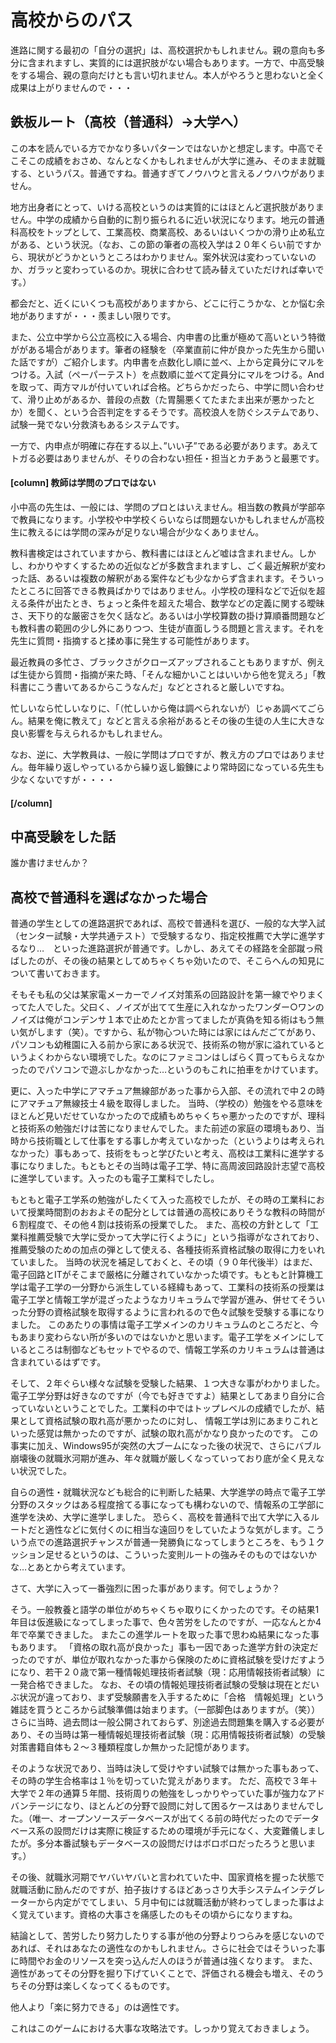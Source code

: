 # 高校からのパス

進路に関する最初の「自分の選択」は、高校選択かもしれません。親の意向も多分に含まれますし、実質的には選択肢がない場合もあります。一方で、中高受験をする場合、親の意向だけとも言い切れません。本人がやろうと思わないと全く成果は上がりませんので・・・

## 鉄板ルート（高校（普通科）→大学へ）
この本を読んでいる方でかなり多いパターンではないかと想定します。中高でそこそこの成績をおさめ、なんとなくかもしれませんが大学に進み、そのまま就職する、というパス。普通ですね。普通すぎてノウハウと言えるノウハウがありません。

地方出身者にとって、いける高校というのは実質的にはほとんど選択肢がありません。中学の成績から自動的に割り振られるに近い状況になります。地元の普通科高校をトップとして、工業高校、商業高校、あるいはいくつかの滑り止め私立がある、という状況。（なお、この節の筆者の高校入学は２０年くらい前ですから、現状がどうかというところはわかりません。案外状況は変わっていないのか、ガラッと変わっているのか。現状に合わせて読み替えていただければ幸いです。）

都会だと、近くにいくつも高校がありますから、どこに行こうかな、とか悩む余地がありますが・・・羨ましい限りです。

また、公立中学から公立高校に入る場合、内申書の比重が極めて高いという特徴ががある場合があります。筆者の経験を（卒業直前に仲が良かった先生から聞いた話ですが）ご紹介します。内申書を点数化し順に並べ、上から定員分にマルをつける。入試（ペーパーテスト）を点数順に並べて定員分にマルをつける。Andを取って、両方マルが付いていれば合格。どちらかだったら、中学に問い合わせて、滑り止めがあるか、普段の点数（た胃腸悪くてたまたま出来が悪かったとか）を聞く、という合否判定をするそうです。高校浪人を防ぐシステムであり、試験一発でない分救済もあるシステムです。

一方で、内申点が明確に存在する以上、”いい子”である必要があります。あえてトガる必要はありませんが、そりの合わない担任・担当とカチあうと最悪です。

#### [column] 教師は学問のプロではない
小中高の先生は、一般には、学問のプロとはいえません。相当数の教員が学部卒で教員になります。小学校や中学校くらいならば問題ないかもしれませんが高校生に教えるには学問の深みが足りない場合が少なくありません。

教科書検定はされていますから、教科書にはほとんど嘘は含まれません。しかし、わかりやすくするための近似などが多数含まれますし、ごく最近解釈が変わった話、あるいは複数の解釈がある案件なども少なからず含まれます。そういったところに回答できる教員ばかりではありません。小学校の理科などで近似を超える条件が出たとき、ちょっと条件を超えた場合、数学などの定義に関する曖昧さ、天下り的な厳密さを欠く話など。あるいは小学校算数の掛け算順番問題なども教科書の範囲の少し外にありつつ、生徒が直面しうる問題と言えます。それを先生に質問・指摘すると揉め事に発生する可能性があります。

最近教員の多忙さ、ブラックさがクローズアップされることもありますが、例えば生徒から質問・指摘が来た時、「そんな細かいことはいいから他を覚えろ」「教科書にこう書いてあるからこうなんだ」などとされると厳しいですね。

忙しいなら忙しいなりに、「（忙しいから俺は調べられないが）じゃあ調べてごらん。結果を俺に教えて」などと言える余裕があるとその後の生徒の人生に大きな良い影響を与えられるかもしれません。

なお、逆に、大学教員は、一般に学問はプロですが、教え方のプロではありません。毎年繰り返しやっているから繰り返し鍛錬により常時図になっている先生も少なくないですが・・・・

#### [/column]

## 中高受験をした話

誰か書けませんか？

## 高校で普通科を選ばなかった場合

普通の学生としての進路選択であれば、高校で普通科を選び、一般的な大学入試（センター試験・大学共通テスト）で受験するなり、指定校推薦で大学に進学するなり…　といった進路選択が普通です。しかし、あえてその経路を全部蹴っ飛ばしたのが、その後の結果としてめちゃくちゃ効いたので、そこらへんの知見について書いておきます。

そもそも私の父は某家電メーカーでノイズ対策系の回路設計を第一線でやりまくってた人でした。父曰く、ノイズが出てて生産に入れなかったワンダー○ワンのノイズは俺がコンデンサ１本で止めたとか言ってましたが真偽を知る術はもう無い気がします（笑）。ですから、私が物心ついた時には家にはんだごてがあり、パソコンも幼稚園に入る前から家にある状況で、技術系の物が家に溢れているというよくわからない環境でした。なのにファミコンはしばらく買ってもらえなかったのでパソコンで遊ぶしかなかった…というのもこれに拍車をかけています。

更に、入った中学にアマチュア無線部があった事から入部、その流れで中２の時にアマチュア無線技士４級を取得しました。
当時、（学校の）勉強をやる意味をほとんど見いだせていなかったので成績もめちゃくちゃ悪かったのですが、理科と技術系の勉強だけは苦になりませんでした。また前述の家庭の環境もあり、当時から技術職として仕事をする事しか考えていなかった（というよりは考えられなかった）事もあって、技術をもっと学びたいと考え、高校は工業科に進学する事になりました。もともとその当時は電子工学、特に高周波回路設計志望で高校に進学しています。入ったのも電子工業科でしたし。

もともと電子工学系の勉強がしたくて入った高校でしたが、その時の工業科において授業時間割のおおよその配分としては普通の高校にありそうな教科の時間が６割程度で、その他４割は技術系の授業でした。
また、高校の方針として「工業科推薦受験で大学に受かって大学に行くように」という指導がなされており、推薦受験のための加点の弾として使える、各種技術系資格試験の取得に力をいれていました。
当時の状況を補足しておくと、その頃（９０年代後半）はまだ、電子回路とITがそこまで厳格に分離されていなかった頃です。もともと計算機工学は電子工学の一分野から派生している経緯もあって、工業科の技術系の授業は電子工学と情報工学が混ざったようなカリキュラムで学習が進み、併せてそういった分野の資格試験を取得するように言われるので色々試験を受験する事になりました。
このあたりの事情は電子工学メインのカリキュラムのところだと、今もあまり変わらない所が多いのではないかと思います。電子工学をメインにしているところは制御などもセットでやるので、情報工学系のカリキュラムは普通は含まれているはずです。

そして、２年ぐらい様々な試験を受験した結果、１つ大きな事がわかりました。
電子工学分野は好きなのですが（今でも好きですよ）結果としてあまり自分に合っていないということでした。工業科の中ではトップレベルの成績でしたが、結果として資格試験の取れ高が悪かったのに対し、
情報工学は別にあまりこれといった感覚は無かったのですが、試験の取れ高がかなり良かったのです。
この事実に加え、Windows95が突然の大ブームになった後の状況で、さらにバブル崩壊後の就職氷河期が進み、年々就職が厳しくなっていっており底が全く見えない状況でした。

自らの適性・就職状況なども総合的に判断した結果、大学進学の時点で電子工学分野のスタックはある程度捨てる事になっても構わないので、情報系の工学部に進学を決め、大学に進学しました。
恐らく、高校を普通科で出て大学に入るルートだと適性などに気付くのに相当な遠回りをしていたような気がします。こういう点での進路選択チャンスが普通一発勝負になってしまうところを、もう１クッション足せるというのは、こういった変則ルートの強みそのものではないかな…とあとから考えています。

さて、大学に入って一番強烈に困った事があります。何でしょうか？

そう。一般教養と語学の単位がめちゃくちゃ取りにくかったのです。その結果1年目は仮進級になってしまった事で、色々苦労をしたのですが、一応なんとか4年で卒業できました。
またこの進学ルートを取った事で思わぬ結果になった事もあります。
「資格の取れ高が良かった」事も一因であった進学方針の決定だったのですが、単位が取れなかった事から保険のために資格試験を受けだすようになり、若干２０歳で第一種情報処理技術者試験（現：応用情報技術者試験）に一発合格できました。
なお、その頃の情報処理技術者試験の受験は現在とだいぶ状況が違っており、まず受験願書を入手するために「合格　情報処理」という雑誌を買うところから試験準備は始まります。（一部脚色はありますが。（笑））さらに当時、過去問は一般公開されておらず、別途過去問題集を購入する必要があり、その当時は第一種情報処理技術者試験（現：応用情報技術者試験）の受験対策書籍自体も２～３種類程度しか無かった記憶があります。

そのような状況であり、当時は決して受けやすい試験では無かった事もあって、その時の学生合格率は１％を切っていた覚えがあります。
ただ、高校で３年＋大学で２年の通算５年間、技術周りの勉強をしっかりやっていた事が強力なアドバンテージになり、ほとんどの分野で設問に対して困るケースはありませんでした。（唯一、オープンソースデータベースが出てくる前の時代だったのでデータベース系の設問だけは実際に検証するための環境が手元になく、大変難儀しましたが。多分本番試験もデータベースの設問だけはボロボロだったろうと思います。）

その後、就職氷河期でヤバいヤバいと言われていた中、国家資格を握った状態で就職活動に励んだのですが、拍子抜けするほどあっさり大手システムインテグレーターから内定がでてしまい、５月中旬には就職活動が終わってしまった事はよく覚えています。資格の大事さを痛感したのもその頃からになりますね。

結論として、苦労したり努力したりする事が他の分野よりつらみを感じないのであれば、それはあなたの適性なのかもしれません。さらに社会ではそういった事に時間やお金のリソースを突っ込んだ人のほうが普通は強くなります。
また、適性があってその分野を掘り下げていくことで、評価される機会も増え、そのうちその分野は楽しくなってくるものです。

他人より「楽に努力できる」のは適性です。

これはこのゲームにおける大事な攻略法です。しっかり覚えておきましょう。
